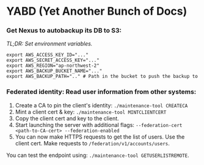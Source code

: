 # YABD (Yet Another Bunch of Docs)

### Get Nexus to autobackup its DB to S3:

*TL;DR: Set environment variables.*
```shell
export AWS_ACCESS_KEY_ID="..."
export AWS_SECRET_ACCESS_KEY="..."
export AWS_REGION="ap-northwest-2"
export AWS_BACKUP_BUCKET_NAME="..."
export AWS_BACKUP_PATH=".." # Path in the bucket to push the backup to
```

### Federated identity: Read user information from other systems:

1. Create a CA to pin the client's identity: `./maintenance-tool CREATECA`
2. Mint a client cert & key: `./maintenance-tool MINTCLIENTCERT`
3. Copy the client cert and key to the client.
4. Start launching the server with additional flags: `--federation-cert <path-to-CA-cert> --federation-enabled`
5. You can now make HTTPS requests to get the list of users. Use the client cert. Make requests to `/federation/v1/accounts/users`.

You can test the endpoint using: `./maintenance-tool GETUSERLISTREMOTE`.
